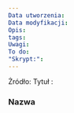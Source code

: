 ```yaml
---
Data utworzenia: 
Data modyfikacji: 
Opis: 
tags: 
Uwagi: 
To do: 
"Skrypt:":
---
```


Żródło: 
Tytuł : 




### Nazwa